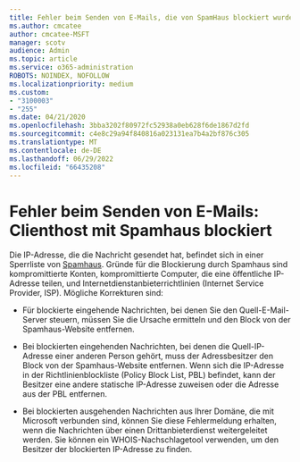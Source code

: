 ```yaml
---
title: Fehler beim Senden von E-Mails, die von SpamHaus blockiert wurden
ms.author: cmcatee
author: cmcatee-MSFT
manager: scotv
audience: Admin
ms.topic: article
ms.service: o365-administration
ROBOTS: NOINDEX, NOFOLLOW
ms.localizationpriority: medium
ms.custom:
- "3100003"
- "255"
ms.date: 04/21/2020
ms.openlocfilehash: 3bba3202f80972fc52938a0eb628f6de1867d2fd
ms.sourcegitcommit: c4e8c29a94f840816a023131ea7b4a2bf876c305
ms.translationtype: MT
ms.contentlocale: de-DE
ms.lasthandoff: 06/29/2022
ms.locfileid: "66435208"
---
```

# <a name="error-sending-email-client-host-blocked-using-spamhaus"></a>Fehler beim Senden von E-Mails: Clienthost mit Spamhaus blockiert

Die IP-Adresse, die die Nachricht gesendet hat, befindet sich in einer Sperrliste von [Spamhaus](https://go.microsoft.com/fwlink/p/?linkid=123245). Gründe für die Blockierung durch Spamhaus sind kompromittierte Konten, kompromittierte Computer, die eine öffentliche IP-Adresse teilen, und Internetdienstanbieterrichtlinien (Internet Service Provider, ISP). Mögliche Korrekturen sind:
  
- Für blockierte eingehende Nachrichten, bei denen Sie den Quell-E-Mail-Server steuern, müssen Sie die Ursache ermitteln und den Block von der Spamhaus-Website entfernen.

- Bei blockierten eingehenden Nachrichten, bei denen die Quell-IP-Adresse einer anderen Person gehört, muss der Adressbesitzer den Block von der Spamhaus-Website entfernen. Wenn sich die IP-Adresse in der Richtlinienblockliste (Policy Block List, PBL) befindet, kann der Besitzer eine andere statische IP-Adresse zuweisen oder die Adresse aus der PBL entfernen.

- Bei blockierten ausgehenden Nachrichten aus Ihrer Domäne, die mit Microsoft verbunden sind, können Sie diese Fehlermeldung erhalten, wenn die Nachrichten über einen Drittanbieterdienst weitergeleitet werden. Sie können ein WHOIS-Nachschlagetool verwenden, um den Besitzer der blockierten IP-Adresse zu finden.
